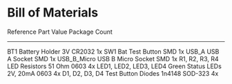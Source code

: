 # Bill of Materials

Reference                     Part                    Value       Package     Count
---------                     ----                    -----       -------     -----
BT1                           Battery Holder          3V          CR2032      1x
SW1                           Bat Test Button                     SMD         1x
USB_A                         USB A Socket                        SMD         1x
USB_B_Micro                   USB B Micro Socket                  SMD         1x
R1, R2, R3, R4                LED Resistors           51 Ohm      0603        4x
LED1, LED2, LED3, LED4        Green Status LEDs       2V, 20mA    0603        4x
D1, D2, D3, D4                Test Button Diodes      1n4148      SOD-323     4x
